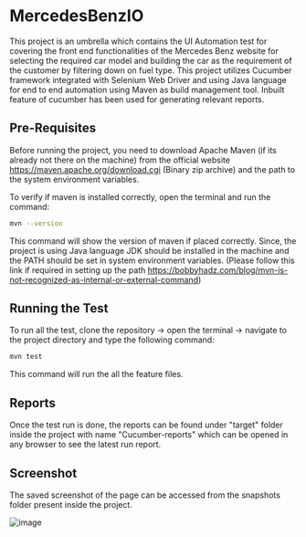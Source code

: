# MercedesBenzIO

This project is an umbrella which contains the UI Automation test for covering the front end functionalities of the Mercedes Benz website for selecting the required car model and building the car as the requirement of the customer by filtering down on fuel type. This project utilizes Cucumber framework integrated with Selenium Web Driver and using Java language for end to end automation using Maven as build management tool. Inbuilt feature of cucumber has been used for generating relevant reports. 
 
## Pre-Requisites

Before running the project, you need to download Apache Maven (if its already not there on the machine) from the official website https://maven.apache.org/download.cgi (Binary zip archive) and the path to the system environment variables. 

To verify if maven is installed correctly, open the terminal and run the command:

```bash
mvn --version
```
This command will show the version of maven if placed correctly.
Since, the project is using Java language JDK should be installed in the machine and the PATH should be set in system environment variables. (Please follow this link if required in setting up the path https://bobbyhadz.com/blog/mvn-is-not-recognized-as-internal-or-external-command)

## Running the Test

To run all the test, clone the repository -> open the terminal -> navigate to the project directory and type the following command:

```python
mvn test
```
This command will run the all the feature files. 
## Reports

Once the test run is done, the reports can be found under "target" folder inside the project with name "Cucumber-reports" which can be opened in any browser to see the latest run report.

## Screenshot

The saved screenshot of the page can be accessed from the snapshots folder present inside the project. 

![image](https://user-images.githubusercontent.com/85970617/235573345-d110dc7b-0dc5-487b-b1c4-973982c95063.png)
